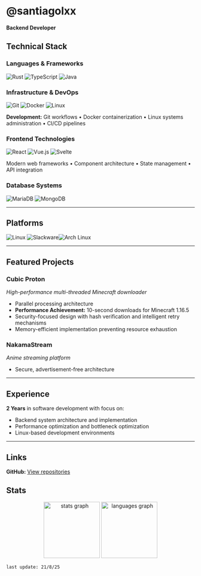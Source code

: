 # @santiagolxx
**Backend Developer**

## Technical Stack

### **Languages & Frameworks**
![Rust](https://a11ybadges.com/badge?logo=rust) ![TypeScript](https://a11ybadges.com/badge?logo=typescript) ![Java](https://a11ybadges.com/badge?logo=java)
### **Infrastructure & DevOps**
![Git](https://a11ybadges.com/badge?logo=git) ![Docker](https://a11ybadges.com/badge?logo=docker) ![Linux](https://a11ybadges.com/badge?logo=linux)

**Development:** Git workflows • Docker containerization • Linux systems administration • CI/CD pipelines

### **Frontend Technologies**
![React](https://a11ybadges.com/badge?logo=react) ![Vue.js](https://a11ybadges.com/badge?logo=vuedotjs) ![Svelte](https://a11ybadges.com/badge?logo=svelte)

Modern web frameworks • Component architecture • State management • API integration

### **Database Systems**
![MariaDB](https://a11ybadges.com/badge?logo=mariadb) ![MongoDB](https://a11ybadges.com/badge?logo=mongodb)

---

## Platforms

![Linux](https://a11ybadges.com/badge?logo=freebsd) ![Slackware](https://a11ybadges.com/badge?logo=slackware)![Arch Linux](https://a11ybadges.com/badge?logo=archlinux)

---

## Featured Projects
### **Cubic Proton**
*High-performance multi-threaded Minecraft downloader*
- Parallel processing architecture
- **Performance Achievement:** 10-second downloads for Minecraft 1.16.5
- Security-focused design with hash verification and intelligent retry mechanisms
- Memory-efficient implementation preventing resource exhaustion

### **NakamaStream**
*Anime streaming platform*
- Secure, advertisement-free architecture
---

## Experience

**2 Years** in software development with focus on:
- Backend system architecture and implementation
- Performance optimization and bottleneck optimization
- Linux-based development environments

---

## Links

**GitHub:** [View repositories](https://github.com/santiagolxx?tab=repositories)

## Stats
<div align="center">
  <img src="https://github-readme-stats.vercel.app/api?username=santiagolxx&hide_title=false&hide_rank=false&show_icons=true&include_all_commits=true&count_private=true&disable_animations=false&theme=dark&locale=en&hide_border=false" height="150" alt="stats graph"  />
  <img src="https://github-readme-stats.vercel.app/api/top-langs?username=santiagolxx&locale=en&hide_title=false&layout=compact&card_width=320&langs_count=3&theme=dark&hide_border=true" height="150" alt="languages graph"  />
</div>


``last update: 21/8/25``
